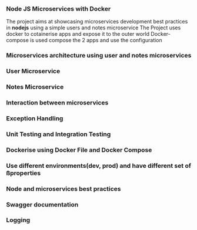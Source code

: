 ### Node JS Microservices with Docker
The project aims at showcasing microservices development best practices in **nodejs** using a simple users and notes microservice
The Project uses docker to cotainerise apps and expose it to the outer world
Docker-compose is used compose the 2 apps and use the configuration

### Microservices architecture using user and notes microservices

### User Microservice

### Notes Microservice

### Interaction between microservices

### Exception Handling

### Unit Testing and Integration Testing

### Dockerise using Docker File and Docker Compose

### Use different environments(dev, prod) and have different set of ßproperties

### Node and microservices best practices

### Swagger documentation

### Logging
